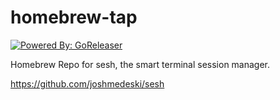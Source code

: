 # homebrew-tap

[![Powered By: GoReleaser](https://img.shields.io/badge/powered%20by-goreleaser-green.svg?style=flat-square)](https://github.com/goreleaser)

Homebrew Repo for sesh, the smart terminal session manager.

https://github.com/joshmedeski/sesh
